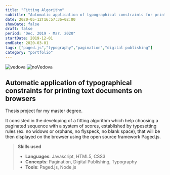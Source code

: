 ```yaml
---
title: "Fitting Algorithm"
subtitle: "Automatic application of typographical constraints for printing text documents on browsers"
date: 2020-05-12T16:57:36+02:00
showDate: false
draft: false
period: "Dec. 2019 - Mar. 2020"
startDate: 2019-12-01
endDate: 2020-03-01
tags: ["paged.js","typography","pagination","digital publishing"]
category: "portfolio"
---
```


![vedova](/portfolio/vedova_esempio.jpg)
![noVedova](/portfolio/Novedova_esempio.jpg)

## Automatic application of typographical constraints for printing text documents on browsers

Thesis project for my master degree.

It consisted in the developing of a fitting algorithm which help choosing a paginated sequence with a system of scores, established by typesetting rules (ex. no widows or orphans, no flyspeck, no blank space), that will be then displayed on the browser using the open source framework Paged.js.

> **Skills used**
>
> - **Languages**: 
> Javascript, HTML5, CSS3
> - **Concepts**: 
> Pagination, Digital Publishing, Typography
> - **Tools**: 
> Paged.js, Node.js
